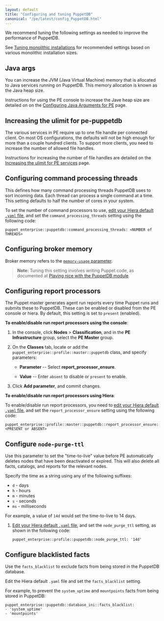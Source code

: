 ```yaml
---
layout: default
title: "Configuring and tuning PuppetDB"
canonical: "/pe/latest/config_PuppetDB.html"
---
```


We recommend tuning the following settings as needed to improve the performance of PuppetDB.

See [Tuning monolithic installations](./config_monolithic.html) for recommended settings based on various monolithic installation sizes.

## Java args

You can increase the JVM (Java Virtual Machine) memory that is allocated to Java services running on PuppetDB. This memory allocation is known as the Java heap size.

Instructions for using the PE console to increase the Jave heap size are detailed on on the [Configuring Java Arguments for PE](./config_java_args.html#pe-console-service) page.

## Increasing the ulimit for pe-puppetdb

The various services in PE require up to one file handle per connected client. On most OS configurations, the defaults will not be high enough for more than a couple hundred clients. To support more clients, you need to increase the number of allowed file handles.

Instructions for increasing the number of file handles are detailed on the [Increasing the ulimit for PE services](./config_ulimit.html) page.

## Configuring command processing threads

This defines how many command processing threads PuppetDB uses to sort incoming data. Each thread can process a single command at a time. This setting defaults to half the number of cores in your system.

To set the number of command processors to use, [edit your Hiera default `.yaml` file](./config_intro.html#configure-settings-with-hiera), and set the `command_processing_threads` setting using the following code:

~~~
puppet_enterprise::puppetdb::command_processing_threads: <NUMBER of THREADS>
~~~

## Configuring broker memory

Broker memory refers to the [`memory-usage` parameter]({{puppetdb}}/configure.html#memory-usage).

> **Note:** Tuning this setting involves writing Puppet code, as documented at [Playing nice with the PuppetDB module]({{puppetdb}}/configure.html#playing-nice-with-the-puppetdb-module).

## Configuring report processors

The Puppet master generates agent run reports every time Puppet runs and submits these to PuppetDB. These can be enabled or disabled from the PE console or hiera. By default, this setting is set to `present` (enabled).

**To enable/disable run report processors using the console**:

1. In the console, click **Nodes** > **Classification**, and in the **PE Infrastructure** group, select the **PE Master** group.
2. On the **Classes** tab, locate or add the `puppet_enterprise::profile::master::puppetdb` class, and specify parameters:

   - **Parameter** -- Select **report_processor_ensure**.

   - **Value** -- Enter `absent` to disable or `present` to enable.

3. Click **Add parameter**, and commit changes.

**To enable/disable run report processors using Hiera**:

To enable/disable run report processors, you need to [edit your Hiera default `.yaml` file](./config_intro.html#configure-settings-with-hiera), and set the `report_processor_ensure` setting using the following code:

	puppet_enterprise::profile::master::puppetdb::report_processor_ensure: <PRESENT or ABSENT>

## Configure `node-purge-ttl`

Use this parameter to set the "time-to-live" value before PE automatically deletes nodes that have been deactivated or expired. This will also delete all facts, catalogs, and reports for the relevant nodes.

Specify the time as a string using any of the following suffixes:

- `d`  - days
- `h`  - hours
- `m`  - minutes
- `s`  - seconds
- `ms` - milliseconds

For example, a value of `14d` would set the time-to-live to 14 days.

1. [Edit your Hiera default `.yaml` file](./config_intro.html#configure-settings-with-hiera), and set the `node_purge_ttl` setting, as shown in the following code:

   ~~~
   puppet_enterprise::profile::puppetdb::node_purge_ttl: '14d'
   ~~~

## Configure blacklisted facts

Use the `facts_blacklist` to exclude facts from being stored in the PuppetDB database.

Edit the Hiera default `.yaml` file and set the `facts_blacklist` setting.

For example, to prevent the `system_uptime` and `mountpoints` facts from being stored in PuppetDB:

   ~~~
   puppet_enterprise::puppetdb::database_ini::facts_blacklist:
   - 'system_uptime'
   - 'mountpoints'
   ~~~